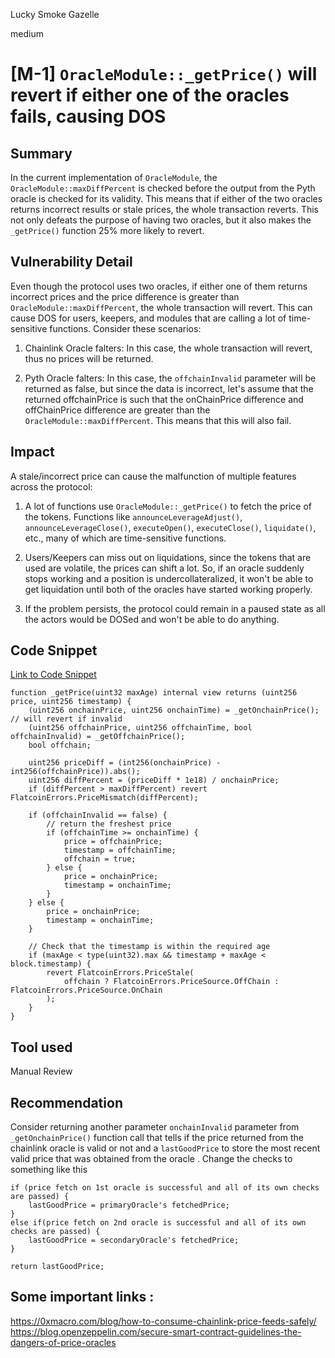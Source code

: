 Lucky Smoke Gazelle

medium

# [M-1] `OracleModule::_getPrice()` will revert if either one of the oracles fails, causing DOS


## Summary
In the current implementation of `OracleModule`, the `OracleModule::maxDiffPercent` is checked before the output from the Pyth oracle is checked for its validity. This means that if either of the two oracles returns incorrect results or stale prices, the whole transaction reverts. This not only defeats the purpose of having two oracles, but it also makes the `_getPrice()` function 25% more likely to revert.

## Vulnerability Detail
Even though the protocol uses two oracles, if either one of them returns incorrect prices and the price difference is greater than `OracleModule::maxDiffPercent`, the whole transaction will revert. This can cause DOS for users, keepers, and modules that are calling a lot of time-sensitive functions. Consider these scenarios:

1) Chainlink Oracle falters: In this case, the whole transaction will revert, thus no prices will be returned.

2) Pyth Oracle falters: In this case, the `offchainInvalid` parameter will be returned as false, but since the data is incorrect, let's assume that the returned offchainPrice is such that the onChainPrice difference and offChainPrice difference are greater than the `OracleModule::maxDiffPercent`. This means that this will also fail.

## Impact
A stale/incorrect price can cause the malfunction of multiple features across the protocol:

1) A lot of functions use `OracleModule::_getPrice()` to fetch the price of the tokens. Functions like `announceLeverageAdjust()`, `announceLeverageClose()`, `executeOpen()`, `executeClose()`, `liquidate()`, etc., many of which are time-sensitive functions.

2) Users/Keepers can miss out on liquidations, since the tokens that are used are volatile, the prices can shift a lot. So, if an oracle suddenly stops working and a position is undercollateralized, it won't be able to get liquidation until both of the oracles have started working properly.

3) If the problem persists, the protocol could remain in a paused state as all the actors would be DOSed and won't be able to do anything.

## Code Snippet
[Link to Code Snippet](https://github.com/sherlock-audit/2023-12-flatmoney/blob/main/flatcoin-v1/src/OracleModule.sol#L106-L137)

```solidity
function _getPrice(uint32 maxAge) internal view returns (uint256 price, uint256 timestamp) {
    (uint256 onchainPrice, uint256 onchainTime) = _getOnchainPrice(); // will revert if invalid
    (uint256 offchainPrice, uint256 offchainTime, bool offchainInvalid) = _getOffchainPrice();
    bool offchain;

    uint256 priceDiff = (int256(onchainPrice) - int256(offchainPrice)).abs();
    uint256 diffPercent = (priceDiff * 1e18) / onchainPrice;
    if (diffPercent > maxDiffPercent) revert FlatcoinErrors.PriceMismatch(diffPercent);

    if (offchainInvalid == false) {
        // return the freshest price
        if (offchainTime >= onchainTime) {
            price = offchainPrice;
            timestamp = offchainTime;
            offchain = true;
        } else {
            price = onchainPrice;
            timestamp = onchainTime;
        }
    } else {
        price = onchainPrice;
        timestamp = onchainTime;
    }

    // Check that the timestamp is within the required age
    if (maxAge < type(uint32).max && timestamp + maxAge < block.timestamp) {
        revert FlatcoinErrors.PriceStale(
            offchain ? FlatcoinErrors.PriceSource.OffChain : FlatcoinErrors.PriceSource.OnChain
        );
    }
}
```

## Tool used

Manual Review

## Recommendation

Consider returning another parameter `onchainInvalid` parameter from `_getOnchainPrice()` function call that tells if the price returned from the chainlink oracle is valid or not and a `lastGoodPrice` to store the most recent valid price that was obtained from the oracle . Change the checks to something like this 

```text
if (price fetch on 1st oracle is successful and all of its own checks are passed) {
    lastGoodPrice = primaryOracle's fetchedPrice;
} 
else if(price fetch on 2nd oracle is successful and all of its own checks are passed) {
    lastGoodPrice = secondaryOracle's fetchedPrice;
}

return lastGoodPrice;

```

## Some important links : 
https://0xmacro.com/blog/how-to-consume-chainlink-price-feeds-safely/
https://blog.openzeppelin.com/secure-smart-contract-guidelines-the-dangers-of-price-oracles